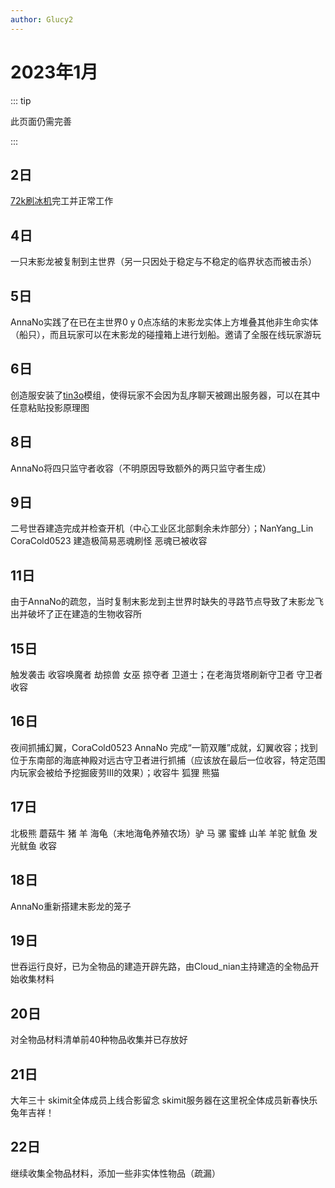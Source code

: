 ```yaml
---
author: Glucy2
---
```

# 2023年1月

::: tip

此页面仍需完善

:::

## 2日

[72k刷冰机](../../../指南/机器/72k刷冰机)完工并正常工作

## 4日

一只末影龙被复制到主世界（另一只因处于稳定与不稳定的临界状态而被击杀）

## 5日

AnnaNo实践了在已在主世界0 y 0点冻结的末影龙实体上方堆叠其他非生命实体（船只），而且玩家可以在末影龙的碰撞箱上进行划船。邀请了全服在线玩家游玩

## 6日

创造服安装了[tin3o](//github.com/charassss/tin3o)模组，使得玩家不会因为乱序聊天被踢出服务器，可以在其中任意粘贴投影原理图

## 8日

AnnaNo将四只监守者收容（不明原因导致额外的两只监守者生成）

## 9日

二号世吞建造完成并检查开机（中心工业区北部剩余未炸部分）；NanYang_Lin CoraCold0523 建造极简易恶魂刷怪 恶魂已被收容 

## 11日

由于AnnaNo的疏忽，当时复制末影龙到主世界时缺失的寻路节点导致了末影龙飞出并破坏了正在建造的生物收容所

## 15日

触发袭击 收容唤魔者 劫掠兽 女巫 掠夺者 卫道士；在老海货塔刷新守卫者 守卫者收容

## 16日

夜间抓捕幻翼，CoraCold0523 AnnaNo 完成“一箭双雕”成就，幻翼收容；找到位于东南部的海底神殿对远古守卫者进行抓捕（应该放在最后一位收容，特定范围内玩家会被给予挖掘疲劳III的效果）；收容牛 狐狸 熊猫

## 17日 

北极熊 蘑菇牛 猪 羊 海龟（末地海龟养殖农场）驴 马 骡 蜜蜂 山羊 羊驼 鱿鱼 发光鱿鱼 收容

## 18日 

AnnaNo重新搭建末影龙的笼子

## 19日 

世吞运行良好，已为全物品的建造开辟先路，由Cloud_nian主持建造的全物品开始收集材料

## 20日

对全物品材料清单前40种物品收集并已存放好

## 21日

大年三十 skimit全体成员上线合影留念 skimit服务器在这里祝全体成员新春快乐 兔年吉祥！

## 22日

继续收集全物品材料，添加一些非实体性物品（疏漏）

